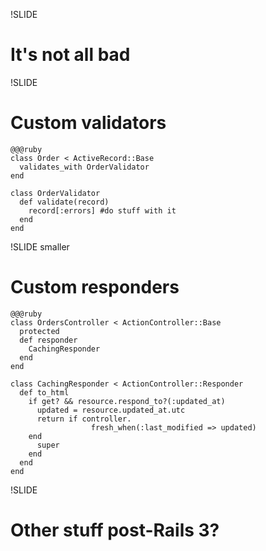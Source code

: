 !SLIDE 
# **It's not all bad** #

!SLIDE
# Custom validators #
    @@@ruby
    class Order < ActiveRecord::Base
      validates_with OrderValidator
    end

    class OrderValidator
      def validate(record)
        record[:errors] #do stuff with it
      end
    end

!SLIDE smaller
# Custom responders #
    @@@ruby
    class OrdersController < ActionController::Base
      protected
      def responder
        CachingResponder
      end
    end

    class CachingResponder < ActionController::Responder
      def to_html
        if get? && resource.respond_to?(:updated_at)
          updated = resource.updated_at.utc
          return if controller.
                      fresh_when(:last_modified => updated)
        end
          super
        end
      end
    end

!SLIDE
# Other stuff post-Rails 3? #
